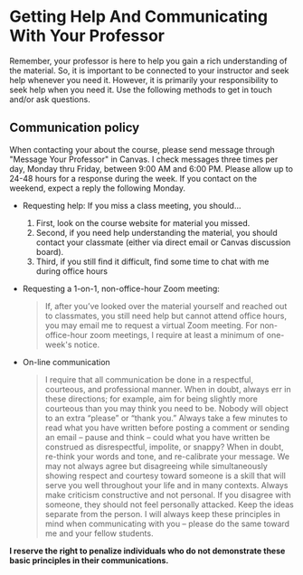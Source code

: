 # Getting Help And Communicating With Your Professor

Remember, your professor is here to help you gain a rich understanding of the material. So, it is important to be connected to your instructor and seek help whenever you need it. However, it is primarily your responsibility to seek help when you need it. Use the following methods to get in touch and/or ask questions. 


## Communication policy
When contacting your about the course, please send message through "Message Your Professor" in Canvas. I check messages three times per day, Monday thru Friday, between 9:00 AM and 6:00 PM. Please allow up to 24-48 hours for a response during the week. If you contact on the weekend, expect a reply the following Monday. 

- Requesting help: If you miss a class meeting, you should…

    1. First, look on the course website for material you missed. 
    2. Second, if you need help understanding the material, you should contact your classmate (either via direct email or Canvas discussion board). 
    3. Third, if you still find it difficult, find some time to chat with me during office hours

- Requesting a 1-on-1, non-office-hour Zoom meeting:

    > If, after you’ve looked over the material yourself and reached out to classmates, you still need help but cannot attend office hours, you may email me to request a virtual Zoom meeting. For non-office-hour zoom meetings, I require at least a minimum of one-week's notice. 
  
- On-line communication

    > I require that all communication be done in a respectful, courteous, and professional manner. When in doubt, always err in these directions; for example, aim for being slightly more courteous than you may think you need to be. Nobody will object to an extra “please” or “thank you.” Always take a few minutes to read what you have written before posting a comment or sending an email – pause and think – could what you have written be construed as disrespectful, impolite, or snappy? When in doubt, re-think your words and tone, and re-calibrate your message. We may not always agree but disagreeing while simultaneously showing respect and courtesy toward someone is a skill that will serve you well throughout your life and in many contexts. Always make criticism constructive and not personal. If you disagree with someone, they should not feel personally attacked. Keep the ideas separate from the person. I will always keep these principles in mind when communicating with you – please do the same toward me and your fellow students. 

**I reserve the right to penalize individuals who do not demonstrate these basic principles in their communications.**
